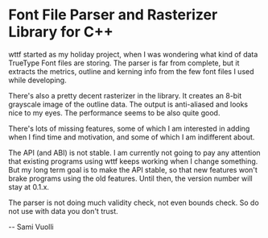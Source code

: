 # Font File Parser and Rasterizer Library for C++

wttf started as my holiday project, when I was wondering what kind of data
TrueType Font files are storing. The parser is far from complete, but it
extracts the metrics, outline and kerning info from the few font files I used
while developing.

There's also a pretty decent rasterizer in the library. It creates an 8-bit
grayscale image of the outline data. The output is anti-aliased and looks nice
to my eyes. The performance seems to be also quite good.

There's lots of missing features, some of which I am interested in adding
when I find time and motivation, and some of which I am indifferent about.

The API (and ABI) is not stable. I am currently not going to pay any attention
that existing programs using wttf keeps working when I change something. But
my long term goal is to make the API stable, so that new features won't brake
programs using the old features. Until then, the version number will stay at
0.1.x.

The parser is not doing much validity check, not even bounds check. So do not
use with data you don't trust.

-- Sami Vuolli

